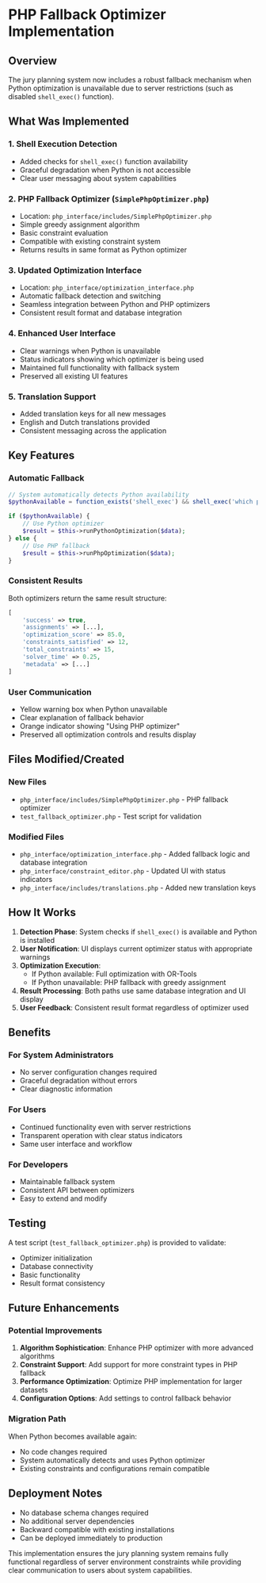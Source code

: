 # PHP Fallback Optimizer Implementation

## Overview

The jury planning system now includes a robust fallback mechanism when Python optimization is unavailable due to server restrictions (such as disabled `shell_exec()` function).

## What Was Implemented

### 1. Shell Execution Detection
- Added checks for `shell_exec()` function availability
- Graceful degradation when Python is not accessible
- Clear user messaging about system capabilities

### 2. PHP Fallback Optimizer (`SimplePhpOptimizer.php`)
- Location: `php_interface/includes/SimplePhpOptimizer.php`
- Simple greedy assignment algorithm
- Basic constraint evaluation
- Compatible with existing constraint system
- Returns results in same format as Python optimizer

### 3. Updated Optimization Interface
- Location: `php_interface/optimization_interface.php`
- Automatic fallback detection and switching
- Seamless integration between Python and PHP optimizers
- Consistent result format and database integration

### 4. Enhanced User Interface
- Clear warnings when Python is unavailable
- Status indicators showing which optimizer is being used
- Maintained full functionality with fallback system
- Preserved all existing UI features

### 5. Translation Support
- Added translation keys for all new messages
- English and Dutch translations provided
- Consistent messaging across the application

## Key Features

### Automatic Fallback
```php
// System automatically detects Python availability
$pythonAvailable = function_exists('shell_exec') && shell_exec('which python3') !== null;

if ($pythonAvailable) {
    // Use Python optimizer
    $result = $this->runPythonOptimization($data);
} else {
    // Use PHP fallback
    $result = $this->runPhpOptimization($data);
}
```

### Consistent Results
Both optimizers return the same result structure:
```php
[
    'success' => true,
    'assignments' => [...],
    'optimization_score' => 85.0,
    'constraints_satisfied' => 12,
    'total_constraints' => 15,
    'solver_time' => 0.25,
    'metadata' => [...]
]
```

### User Communication
- Yellow warning box when Python unavailable
- Clear explanation of fallback behavior
- Orange indicator showing "Using PHP optimizer"
- Preserved all optimization controls and results display

## Files Modified/Created

### New Files
- `php_interface/includes/SimplePhpOptimizer.php` - PHP fallback optimizer
- `test_fallback_optimizer.php` - Test script for validation

### Modified Files
- `php_interface/optimization_interface.php` - Added fallback logic and database integration
- `php_interface/constraint_editor.php` - Updated UI with status indicators
- `php_interface/includes/translations.php` - Added new translation keys

## How It Works

1. **Detection Phase**: System checks if `shell_exec()` is available and Python is installed
2. **User Notification**: UI displays current optimizer status with appropriate warnings
3. **Optimization Execution**: 
   - If Python available: Full optimization with OR-Tools
   - If Python unavailable: PHP fallback with greedy assignment
4. **Result Processing**: Both paths use same database integration and UI display
5. **User Feedback**: Consistent result format regardless of optimizer used

## Benefits

### For System Administrators
- No server configuration changes required
- Graceful degradation without errors
- Clear diagnostic information

### For Users
- Continued functionality even with server restrictions
- Transparent operation with clear status indicators
- Same user interface and workflow

### For Developers
- Maintainable fallback system
- Consistent API between optimizers
- Easy to extend and modify

## Testing

A test script (`test_fallback_optimizer.php`) is provided to validate:
- Optimizer initialization
- Database connectivity
- Basic functionality
- Result format consistency

## Future Enhancements

### Potential Improvements
1. **Algorithm Sophistication**: Enhance PHP optimizer with more advanced algorithms
2. **Constraint Support**: Add support for more constraint types in PHP fallback
3. **Performance Optimization**: Optimize PHP implementation for larger datasets
4. **Configuration Options**: Add settings to control fallback behavior

### Migration Path
When Python becomes available again:
- No code changes required
- System automatically detects and uses Python optimizer
- Existing constraints and configurations remain compatible

## Deployment Notes

- No database schema changes required
- No additional server dependencies
- Backward compatible with existing installations
- Can be deployed immediately to production

This implementation ensures the jury planning system remains fully functional regardless of server environment constraints while providing clear communication to users about system capabilities.
